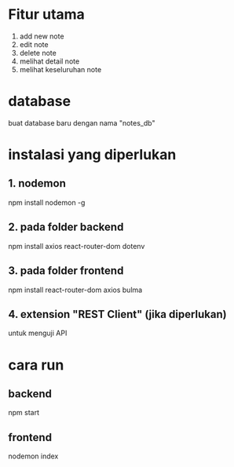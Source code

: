 # Fitur utama
1. add new note
2. edit note
3. delete note
4. melihat detail note
5. melihat keseluruhan note

# database
buat database baru dengan nama "notes_db"

# instalasi yang diperlukan
## 1. nodemon
npm install nodemon -g
## 2. pada folder backend
npm install axios react-router-dom dotenv
## 3. pada folder frontend
npm install react-router-dom axios bulma
## 4. extension "REST Client" (jika diperlukan)
untuk menguji API

# cara run
## backend
npm start
## frontend
nodemon index